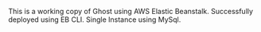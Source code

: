This is a working copy of Ghost using AWS Elastic Beanstalk. Successfully deployed using EB CLI. Single Instance using MySql.

